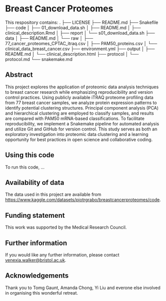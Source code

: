 # Breast Cancer Proteomes

This respository contains:
.
├── LICENSE
├── README.md
├── Snakefile
├── code
│   ├── 01_download_data.sh
│   ├── README.md
│   ├── clinical_description.Rmd
│   ├── report
│   └── s01_download_data.sh
├── data
│   ├── README.md
│   └── raw
│       ├── 77_cancer_proteomes_CPTAC_itraq.csv
│       ├── PAM50_proteins.csv
│       └── clinical_data_breast_cancer.csv
├── environment.yml
├── output
│   ├── README.md
│   └── clinical_description.html
├── protocol
│   └── protocol.md
└── snakemake.md

## Abstract

This project explores the application of proteomic data analysis techniques to breast cancer research while emphasizing reproducibility and version control practices. Using publicly available iTRAQ proteome profiling data from 77 breast cancer samples, we analyze protein expression patterns to identify potential clustering structures. Principal component analysis (PCA) and hierarchical clustering are employed to classify samples, and results are compared with PAM50 mRNA-based classifications. To facilitate reproducibility, we implement a Snakemake pipeline for automated analysis and utilize Git and GitHub for version control. This study serves as both an exploratory investigation into proteomic data clustering and a learning opportunity for best practices in open science and collaborative coding.

## Using this code

To run this code, ...

## Availability of data

The data used in this project are available from <https://www.kaggle.com/datasets/piotrgrabo/breastcancerproteomes/code>. 

## Funding statement

This work was supported by the Medical Research Council. 

## Further information

If you would like any further information, please contact venexia.walker@bristol.ac.uk. 

## Acknowledgements

Thank you to Tomg Gaunt, Amanda Chong, Yi Liu and everone else involved in organising this wonderful retreat.
